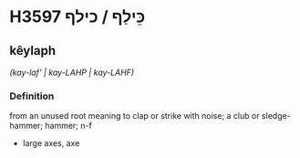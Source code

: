 # H3597 כֵּילַף / כילף

## kêylaph

_(kay-laf' | kay-LAHP | kay-LAHF)_

### Definition

from an unused root meaning to clap or strike with noise; a club or sledge-hammer; hammer; n-f

- large axes, axe
